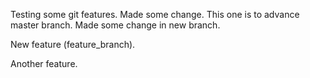 Testing some git features. Made some change.
This one is to advance master branch.
Made some change in new branch.

New feature (feature_branch).

Another feature.